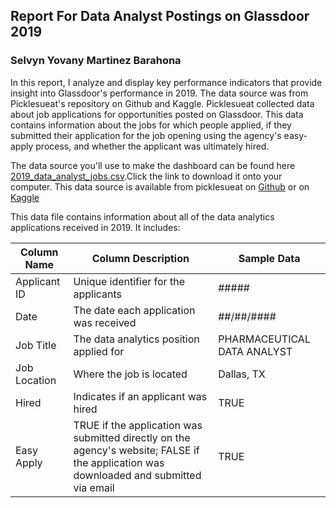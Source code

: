 ## Report For Data Analyst Postings on Glassdoor 2019  
### Selvyn Yovany Martinez Barahona 

In this report, I analyze and display key performance indicators that provide insight into Glassdoor's performance in 2019. The data source was from Picklesueat's repository on Github and Kaggle. Picklesueat collected data about job applications for opportunities posted on Glassdoor. This data contains information about the jobs for which people applied, if they submitted their application for the job opening using the agency's easy-apply process, and whether the applicant was ultimately hired.

The data source you'll use to make the dashboard can be found here [2019_data_analyst_jobs.csv](https://drive.google.com/u/0/uc?id=1QX2MyI-heY3hm5XyFcMmOzgvZLSONOQ0&export=download).Click the link to download it onto your computer. This data source is available from picklesueat on [Github](https://github.com/picklesueat/data_jobs_data) or on [Kaggle](https://www.kaggle.com/andrewmvd/data-analyst-jobs)

This data file contains information about all of the data analytics applications received in 2019. It includes:

 Column Name|Column Description|Sample Data
------------|------------------|------------- 
Applicant ID|Unique identifier for the applicants|#####
Date|The date each application was received|##/##/####
Job Title|The data analytics position applied for| PHARMACEUTICAL DATA ANALYST
Job Location|Where the job is located|Dallas, TX
Hired|Indicates if an applicant was hired|TRUE
Easy Apply|TRUE if the application was submitted directly on the agency's website; FALSE if the application was downloaded and submitted via email|TRUE



